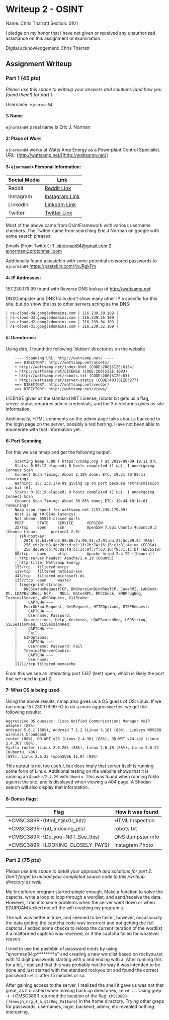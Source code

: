 # Writeup 2 - OSINT

Name: Chris Tharratt
Section: 0101

I pledge on my honor that I have not given or received any unauthorized assistance on this assignment or examination.

Digital acknowledgement: Chris Tharratt

## Assignment Writeup

### Part 1 (45 pts)

*Please use this space to writeup your answers and solutions (and how you found them!) for part 1.*

Username: `ejnorman84`

#### __1:__ Name
`ejnorman84`'s real name is Eric J. Norman

#### __2:__ Place of Work
`ejnorman84` works at Watts Amp Energy as a Powerplant Control Specialist. 
    URL: [http://wattsamp.net/](http://wattsamp.net/)

#### __3:__ `ejnorman84` Personal Information:

| __Social Media__  | __Link__ |
| ------------- | ------------- |
|  Reddit | [Reddit Link](https://www.reddit.com/user/ejnorman84/) |
|  Instagram | [Instagram Link](https://www.instagram.com/ejnorman84/) |
|  LinkedIn | [LinkedIn Link](https://www.linkedin.com/in/eric-norman-304550192/) |
|  Twitter | [Twitter Link](https://twitter.com/ericnorman84) |


Most of the above came from OsintFramework with various username checkers. The Twitter came from searching Eric J Norman on google with some search phrases. 
    
Emails (From Twitter):
    1. ejnorman84@gmail.com
    2. ejnorman@protonmail.com
    
Addtionally found a pastebin with some potential censored passwords to `ejnorman84`
https://pastebin.com/4yJRgkFm
    
#### __4:__  IP Addresses:
    
157.230.179.99 found with Reverse DNS lookup of http://wattsamp.net
    
DNSDumpster and DNSTrails don't show many other IP's specific for this site,
but do show the ips to other servers acting as the DNS:
    
    | ns-cloud-d4.googledomains.com | 216.239.38.109 |
    | ns-cloud-d3.googledomains.com	| 216.239.36.109 |
    | ns-cloud-d2.googledomains.com	| 216.239.34.109 | 
    | ns-cloud-d1.googledomains.com | 216.239.32.109 |
    

#### __5:__ Directories: 
Using dirb, I found the following 'hidden' directories on the website
``` 
    ---- Scanning URL: http://wattsamp.net/ ----
    ==> DIRECTORY: http://wattsamp.net/assets/                                     
    + http://wattsamp.net/index.html (CODE:200|SIZE:6134)                          
    + http://wattsamp.net/LICENSE (CODE:200|SIZE:1093)                             
    + http://wattsamp.net/robots.txt (CODE:200|SIZE:63)                            
    + http://wattsamp.net/server-status (CODE:403|SIZE:277)                        
    ==> DIRECTORY: http://wattsamp.net/vendor/                                     
    ==> DIRECTORY: http://wattsamp.net/views/ 
```
    
LICENSE gives us the standard MIT License, robots.txt gets us a flag, 
server-status requrires admin credentials, and the 3 directories gives us site information.
    
Additionally, HTML comments on the admin page talks about a backend to the login
page on the server, possibly a red herring. Have not been able to enumerate with 
that information yet. 
    
#### __6:__ Port Scanning
For this we use nmap and get the following output:
```
    Starting Nmap 7.80 ( https://nmap.org ) at 2019-09-09 19:11 UTC
    Stats: 0:00:12 elapsed; 0 hosts completed (1 up), 1 undergoing Connect Scan
    Connect Scan Timing: About 2.30% done; ETC: 19:21 (0:09:11 remaining)
    Warning: 157.230.179.99 giving up on port because retransmission cap hit (6).
    Stats: 0:18:19 elapsed; 0 hosts completed (1 up), 1 undergoing Connect Scan
    Connect Scan Timing: About 56.65% done; ETC: 19:44 (0:14:01 remaining)
    Nmap scan report for wattsamp.net (157.230.179.99)
    Host is up (0.014s latency).
    Not shown: 65528 closed ports
    PORT      STATE    SERVICE      VERSION
    22/tcp    open     ssh          OpenSSH 7.6p1 Ubuntu 4ubuntu0.3 (Ubuntu Linux;      protocol 2.0)
    | ssh-hostkey: 
    |   2048 13:b3:69:e2:06:86:7a:95:51:c2:91:ea:23:5e:69:84 (RSA)
    |   256 c9:2c:b8:4d:2b:cd:e1:1f:2b:74:16:15:c1:81:4e:ed (ECDSA)
    |_  256 de:9a:cb:7b:8a:f9:cc:3c:9f:7f:63:16:f8:71:1c:bf (ED25519)
    80/tcp    open     http         Apache httpd 2.4.29 ((Ubuntu))
    |_http-server-header: Apache/2.4.29 (Ubuntu)
    |_http-title: Wattsamp Energy
    135/tcp   filtered msrpc
    139/tcp   filtered netbios-ssn
    445/tcp   filtered microsoft-ds
    1337/tcp  open     waste?
    | fingerprint-strings: 
    |   DNSStatusRequestTCP, DNSVersionBindReqTCP, JavaRMI, LANDesk-RC, LDAPBindReq, NCP,   NULL, NotesRPC, RPCCheck, SMBProgNeg, TerminalServer, WMSRequest, X11Probe: 
    |     CAPTCHA ~~~
    |   FourOhFourRequest, GetRequest, HTTPOptions, RTSPRequest: 
    |     CAPTCHA ~~~
    |     Username: Password:
    |   GenericLines, Help, Kerberos, LDAPSearchReq, LPDString, SSLSessionReq, TLSSessionReq: 
    |     CAPTCHA ~~~
    |     Fail
    |   SIPOptions: 
    |     CAPTCHA ~~~
    |     Username: Password: Fail
    |   TerminalServerCookie: 
    |     CAPTCHA ~~~
    |_    Username:
    11211/tcp filtered memcache
```
    
From this we see an interesting port 1337 (leet) open, which is likely the port that we need in part 2.
    
#### __7:__ What OS is being used
  
Using the above results, nmap also gives us a OS guess of OS: Linux. If we run nmap 157.230.179.99 -O to do a more aggressive test we get the following results:
    
```
Aggressive OS guesses: Cisco Unified Communications Manager VoIP adapter (88%),
Android 5.0.1 (88%), Android 7.1.2 (Linux 3.10) (88%), Linksys WRV200 wireless broadband 
router (88%), DD-WRT v23 (Linux 2.4.36) (88%), DD-WRT v24-sp2 (Linux 2.4.36) (88%), 
Vyatta router (Linux 2.6.26) (88%), Linux 2.6.18 (88%), Linux 2.6.22 (Kubuntu, x86) 
(88%), Linux 2.6.25 (openSUSE 11.0) (88%)
```
This output is not too useful, but does imply that server itself is running some form of Linux. Additional testing on the website shows that it is running an `Apache/2.4.29` with `Ubuntu`. This was found when running Nikto against the site, and is displayed when viewing a 404 page. A Shodan search will also display that information.  
    
  
#### __8:__ Bonus flags:

| __Flag__  | __How it was found__ |
| ------------- | ------------- |
|  *CMSC389R-{html_h@x0r_lulz} | HTML Inspection |
|  *CMSC389R-{n0_indexing_pls} | robots.txt |
|  *CMSC389R-{Do_you-N0T_See_this} | DNS dumpster info |
|  *CMSC389R-{LOOKING_CLOSELY_PAYS} | Instagram Photo |

### Part 2 (75 pts)

*Please use this space to detail your approach and solutions for part 2. Don't forget to upload your completed source code to this /writeup directory as well!*

My bruteforce program started simple enough. Make a function to solve the captcha, write a loop to loop through a wordlist, and send/receive the data. However, I ran into some problems when the server went down or when EDUROAM kicked me off the wifi crashing my program :/

The wifi was better in Iribe, and seemed to be faster, however, occasionally the data getting the captcha code was incorrect and not getting the full captcha. I added some checks to reloop the current iteration of the wordlist if a malformed captcha was received, or if the captcha failed for whatever reason.

I tried to use the pastebin of password creds by using "ejnorman84:p********a" and creating a new wordlist based on rockyou.txt with 10 digit passwords starting with p and ending with a. After running this for a bit, I realized that this was probably not the way it was intended to be done and just started with the standard rockyou.txt and found the correct password `hello` after 15 minutes or so.

After gaining access to the server, I realized the shell it gave us was not that great, as it crashed when moving back up directories, i.e `cd ..`. Using grep -r -i CMSC389R returned the location of the flag: `CMSC389R-{!enough_nrg_4_a_str0ng_Pa$$wrd}` in the home directory. Trying other greps for passwords, usernames, login, backend, admin, etc revealed nothing interesting.

